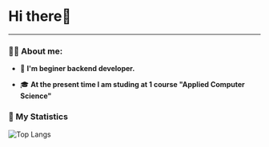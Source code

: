 
# Hi there👋

---

### :man_technologist: About me:

-  🌠 **I'm beginer backend developer.**

- 🎓 **At the present time I am studing at 1 course "Applied Computer Science"**



### 👀 My Statistics
![Top Langs](https://github-readme-stats.vercel.app/api/top-langs/?username=xduck7&layout=compact&theme=great-gatsby&width=100)

